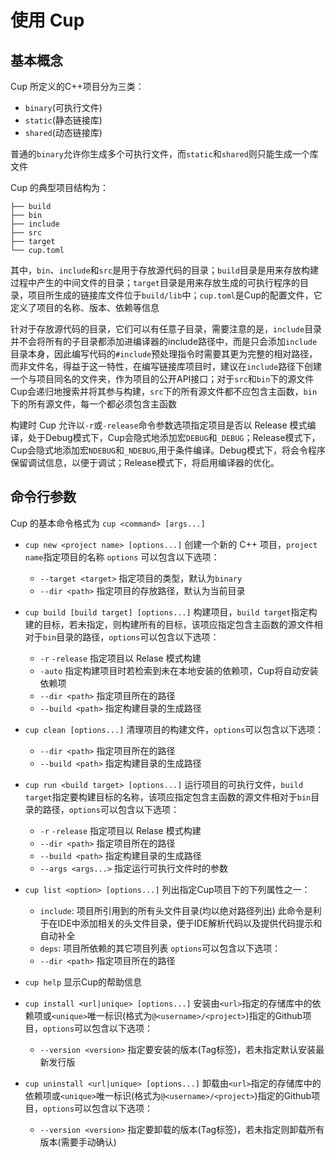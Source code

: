 # 使用 Cup

## 基本概念
Cup 所定义的C++项目分为三类：
+ `binary`(可执行文件)
+ `static`(静态链接库)
+ `shared`(动态链接库)

普通的`binary`允许你生成多个可执行文件，而`static`和`shared`则只能生成一个库文件

Cup 的典型项目结构为：
```
├── build
├── bin
├── include
├── src
├── target
└── cup.toml
```
其中，`bin`、`include`和`src`是用于存放源代码的目录；`build`目录是用来存放构建过程中产生的中间文件的目录；`target`目录是用来存放生成的可执行程序的目录，项目所生成的链接库文件位于`build/lib`中；`cup.toml`是Cup的配置文件，它定义了项目的名称、版本、依赖等信息

针对于存放源代码的目录，它们可以有任意子目录，需要注意的是，`include`目录并不会将所有的子目录都添加进编译器的include路径中，而是只会添加`include`目录本身，因此编写代码的`#include`预处理指令时需要其更为完整的相对路径，而非文件名，得益于这一特性，在编写链接库项目时，建议在`include`路径下创建一个与项目同名的文件夹，作为项目的公开API接口；对于`src`和`bin`下的源文件Cup会递归地搜索并将其参与构建，`src`下的所有源文件都不应包含主函数，`bin`下的所有源文件，每一个都必须包含主函数

构建时 Cup 允许以`-r`或`-release`命令参数选项指定项目是否以 Release 模式编译，处于Debug模式下，Cup会隐式地添加宏`DEBUG`和`_DEBUG`；Release模式下，Cup会隐式地添加宏`NDEBUG`和`_NDEBUG`,用于条件编译。Debug模式下，将会令程序保留调试信息，以便于调试；Release模式下，将启用编译器的优化。

## 命令行参数

Cup 的基本命令格式为 `cup <command> [args...]`

+ `cup new <project name> [options...]`
创建一个新的 C++ 项目，`project name`指定项目的名称
`options` 可以包含以下选项：
    + `--target <target>` 指定项目的类型，默认为`binary`
    + `--dir <path>` 指定项目的存放路径，默认为当前目录

+ `cup build [build target] [options...]`
构建项目，`build target`指定构建的目标，若未指定，则构建所有的目标，该项应指定包含主函数的源文件相对于`bin`目录的路径，`options`可以包含以下选项：
    + `-r` `-release` 指定项目以 Relase 模式构建
    + `-auto` 指定构建项目时若检索到未在本地安装的依赖项，Cup将自动安装依赖项
    + `--dir <path>` 指定项目所在的路径
    + `--build <path>` 指定构建目录的生成路径

+ `cup clean [options...]`
清理项目的构建文件，`options`可以包含以下选项：
    + `--dir <path>` 指定项目所在的路径
    + `--build <path>` 指定构建目录的生成路径

+ `cup run <build target> [options...]`
运行项目的可执行文件，`build target`指定要构建目标的名称，该项应指定包含主函数的源文件相对于`bin`目录的路径，`options`可以包含以下选项：
    + `-r` `-release` 指定项目以 Relase 模式构建
    + `--dir <path>` 指定项目所在的路径
    + `--build <path>` 指定构建目录的生成路径
    + `--args <args...>` 指定运行可执行文件时的参数

+ `cup list <option> [options...]`
列出指定Cup项目下的下列属性之一：
    + `include`: 项目所引用到的所有头文件目录(均以绝对路径列出)
        此命令是利于在IDE中添加相关的头文件目录，便于IDE解析代码以及提供代码提示和自动补全
    + `deps`: 项目所依赖的其它项目列表
`options`可以包含以下选项：
    + `--dir <path>` 指定项目所在的路径

+ `cup help`
显示Cup的帮助信息

+ `cup install <url|unique> [options...]`
安装由`<url>`指定的存储库中的依赖项或`<unique>`唯一标识(格式为`@<username>/<project>`)指定的Github项目，`options`可以包含以下选项：
    + `--version <version>` 指定要安装的版本(Tag标签)，若未指定默认安装最新发行版

+ `cup uninstall <url|unique> [options...]`
卸载由`<url>`指定的存储库中的依赖项或`<unique>`唯一标识(格式为`@<username>/<project>`)指定的Github项目，`options`可以包含以下选项：
    + `--version <version>` 指定要卸载的版本(Tag标签)，若未指定则卸载所有版本(需要手动确认)
